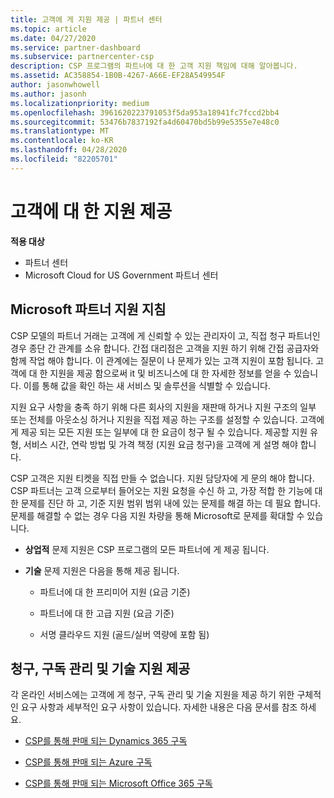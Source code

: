 ```yaml
---
title: 고객에 게 지원 제공 | 파트너 센터
ms.topic: article
ms.date: 04/27/2020
ms.service: partner-dashboard
ms.subservice: partnercenter-csp
description: CSP 프로그램의 파트너에 대 한 고객 지원 책임에 대해 알아봅니다.
ms.assetid: AC358854-1B0B-4267-A66E-EF28A549954F
author: jasonwhowell
ms.author: jasonh
ms.localizationpriority: medium
ms.openlocfilehash: 3961620223791053f5da953a18941fc7fccd2bb4
ms.sourcegitcommit: 53476b7837192fa4d60470bd5b99e5355e7e48c0
ms.translationtype: MT
ms.contentlocale: ko-KR
ms.lasthandoff: 04/28/2020
ms.locfileid: "82205701"
---
```

# <a name="providing-support-to-your-customers"></a>고객에 대 한 지원 제공

**적용 대상**

-  파트너 센터
-  Microsoft Cloud for US Government 파트너 센터


## <a name="microsoft-partner-support-guidance"></a>Microsoft 파트너 지원 지침

CSP 모델의 파트너 거래는 고객에 게 신뢰할 수 있는 관리자이 고, 직접 청구 파트너인 경우 종단 간 관계를 소유 합니다. 간접 대리점은 고객을 지원 하기 위해 간접 공급자와 함께 작업 해야 합니다. 이 관계에는 질문이 나 문제가 있는 고객 지원이 포함 됩니다. 고객에 대 한 지원을 제공 함으로써 it 및 비즈니스에 대 한 자세한 정보를 얻을 수 있습니다. 이를 통해 값을 확인 하는 새 서비스 및 솔루션을 식별할 수 있습니다.

지원 요구 사항을 충족 하기 위해 다른 회사의 지원을 재판매 하거나 지원 구조의 일부 또는 전체를 아웃소싱 하거나 지원을 직접 제공 하는 구조를 설정할 수 있습니다. 고객에 게 제공 되는 모든 지원 또는 일부에 대 한 요금이 청구 될 수 있습니다. 제공할 지원 유형, 서비스 시간, 연락 방법 및 가격 책정 (지원 요금 청구)을 고객에 게 설명 해야 합니다.

CSP 고객은 지원 티켓을 직접 만들 수 없습니다. 지원 담당자에 게 문의 해야 합니다. CSP 파트너는 고객 으로부터 들어오는 지원 요청을 수신 하 고, 가장 적합 한 기능에 대 한 문제를 진단 하 고, 기준 지원 범위 범위 내에 있는 문제를 해결 하는 데 필요 합니다. 문제를 해결할 수 없는 경우 다음 지원 차량을 통해 Microsoft로 문제를 확대할 수 있습니다.

- **상업적** 문제 지원은 CSP 프로그램의 모든 파트너에 게 제공 됩니다.

- **기술** 문제 지원은 다음을 통해 제공 됩니다.

    - 파트너에 대 한 프리미어 지원 (요금 기준)

    - 파트너에 대 한 고급 지원 (요금 기준)

    - 서명 클라우드 지원 (골드/실버 역량에 포함 됨)

## <a name="providing-billing-subscription-management-and-technical-support"></a>청구, 구독 관리 및 기술 지원 제공 

각 온라인 서비스에는 고객에 게 청구, 구독 관리 및 기술 지원을 제공 하기 위한 구체적인 요구 사항과 세부적인 요구 사항이 있습니다. 자세한 내용은 다음 문서를 참조 하세요.

- [CSP를 통해 판매 되는 Dynamics 365 구독](https://www.microsoftpartnercommunity.com/t5/CSP/Microsoft-Partner-Support-Guidance/m-p/5262#M30)

- [CSP를 통해 판매 되는 Azure 구독](https://www.microsoftpartnercommunity.com/t5/CSP/Microsoft-Partner-Support-Guidance/m-p/5263#M31)

- [CSP를 통해 판매 되는 Microsoft Office 365 구독](https://www.microsoftpartnercommunity.com/t5/CSP/Microsoft-Partner-Support-Guidance/m-p/5264#M32)



 

 



